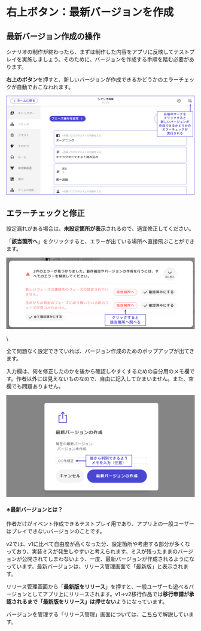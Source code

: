 # 右上ボタン：最新バージョンを作成

## 最新バージョン作成の操作

シナリオの制作が終わったら、まずは制作した内容をアプリに反映してテストプレイを実施しましょう。そのために、バージョンを作成する手順を踏む必要があります。

**右上のボタン**を押すと、新しいバージョンが作成できるかどうかのエラーチェックが自動でおこなわれます。

![](../images/submit1.png)

## エラーチェックと修正

設定漏れがある場合は、**未設定箇所が表示**されるので、適宜修正してください。

「**該当箇所へ**」をクリックすると、エラーが出ている場所へ直接飛ぶことができます。

![](../images/demo2.png)

\


全て問題なく設定できていれば、バージョン作成のためのポップアップが出てきます。

入力欄は、何を修正したのかを後から確認しやすくするための自分用のメモ欄です。作者以外には見えないものなので、自由に記入してかまいません。また、空欄でも問題ありません。

![](../images/submit4.png)



#### ※最新バージョンとは？

作者だけがイベント作成できるテストプレイ用であり、アプリ上の一般ユーザーはプレイできないバージョンのことです。

v2では、v1に比べて自由度が高くなった分、設定箇所や考慮する部分が多くなっており、実装ミスが発生しやすいと考えられます。ミスが残ったままのバージョンが公開されてしまわないよう、一度、最新バージョンが作成されるようになっています。最新バージョンは、リリース管理画面で「最新版」と表示されます。

リリース管理画面から「**最新版をリリース**」を押すと、一般ユーザーも遊べるバージョンとしてアプリ上にリリースされます。v1→v2移行作品では**移行申請が承認されるまで「最新版をリリース」は押せない**ようになっています。



バージョンを管理する「リリース管理」画面については、[こちら](../scenariohome/release.md)で解説しています。

